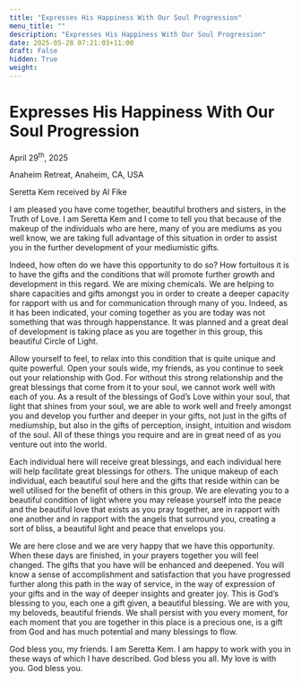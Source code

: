 ```yaml
---
title: "Expresses His Happiness With Our Soul Progression"
menu_title: ""
description: "Expresses His Happiness With Our Soul Progression"
date: 2025-05-28 07:21:03+11:00
draft: False
hidden: True
weight:
---
```

# Expresses His Happiness With Our Soul Progression

April 29<sup>th</sup>, 2025

Anaheim Retreat, Anaheim, CA, USA

Seretta Kem received by Al Fike

I am pleased you have come together, beautiful brothers and sisters, in the Truth of Love. I am Seretta Kem and I come to tell you that because of the makeup of the individuals who are here, many of you are mediums as you well know, we are taking full advantage of this situation in order to assist you in the further development of your mediumistic gifts.

Indeed, how often do we have this opportunity to do so? How fortuitous it is to have the gifts and the conditions that will promote further growth and development in this regard. We are mixing chemicals. We are helping to share capacities and gifts amongst you in order to create a deeper capacity for rapport with us and for communication through many of you. Indeed, as it has been indicated, your coming together as you are today was not something that was through happenstance. It was planned and a great deal of development is taking place as you are together in this group, this beautiful Circle of Light.

Allow yourself to feel, to relax into this condition that is quite unique and quite powerful. Open your souls wide, my friends, as you continue to seek out your relationship with God. For without this strong relationship and the great blessings that come from it to your soul, we cannot work well with each of you. As a result of the blessings of God’s Love within your soul, that light that shines from your soul, we are able to work well and freely amongst you and develop you further and deeper in your gifts, not just in the gifts of mediumship, but also in the gifts of perception, insight, intuition and wisdom of the soul. All of these things you require and are in great need of as you venture out into the world.

Each individual here will receive great blessings, and each individual here will help facilitate great blessings for others. The unique makeup of each individual, each beautiful soul here and the gifts that reside within can be well utilised for the benefit of others in this group. We are elevating you to a beautiful condition of light where you may release yourself into the peace and the beautiful love that exists as you pray together, are in rapport with one another and in rapport with the angels that surround you, creating a sort of bliss, a beautiful light and peace that envelops you.

We are here close and we are very happy that we have this opportunity. When these days are finished, in your prayers together you will feel changed. The gifts that you have will be enhanced and deepened. You will know a sense of accomplishment and satisfaction that you have progressed further along this path in the way of service, in the way of expression of your gifts and in the way of deeper insights and greater joy. This is God’s blessing to you, each one a gift given, a beautiful blessing. We are with you, my beloveds, beautiful friends. We shall persist with you every moment, for each moment that you are together in this place is a precious one, is a gift from God and has much potential and many blessings to flow.

God bless you, my friends. I am Seretta Kem. I am happy to work with you in these ways of which I have described. God bless you all. My love is with you. God bless you.
